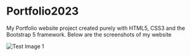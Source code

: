 # Portfolio2023
My Portfolio website project created purely with HTML5, CSS3 and the Bootstrap 5 framework.
Below are the screenshots of my website


 ![Test Image 1](https://github.com/Maninderjeet31/Portfolio2023/blob/main/Screenshots/Home.png)
